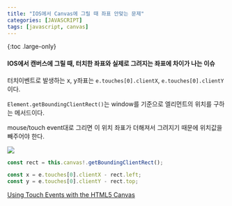 ```yaml
---
title: "IOS에서 Canvas에 그릴 때 좌표 안맞는 문제"
categories: [JAVASCRIPT]
tags: [javascript, canvas]
---
```


{:toc .large-only}

#### IOS에서 캔버스에 그릴 때, 터치한 좌표와 실제로 그려지는 좌표에 차이가 나는 이슈

터치이벤트로 발생하는 x, y좌표는 `e.touches[0].clientX`, `e.touches[0].clientY` 이다.

`Element.getBoundingClientRect()`는 window를 기준으로 엘리먼트의 위치를 구하는 메서드이다.

mouse/touch event대로 그리면 이 위치 좌표가 더해져서 그려지기 때문에 위치값을 빼주어야 한다.

<img src="https://developer.mozilla.org/en-US/docs/Web/API/Element/getBoundingClientRect/element-box-diagram.png">

```js
const rect = this.canvas!.getBoundingClientRect();

const x = e.touches[0].clientX - rect.left;
const y = e.touches[0].clientY - rect.top;
```

[Using Touch Events with the HTML5 Canvas](https://bencentra.com/code/2014/12/05/html5-canvas-touch-events.html)
